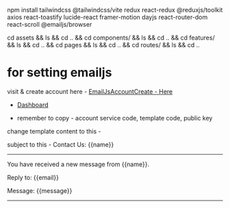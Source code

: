 npm install tailwindcss @tailwindcss/vite redux react-redux @reduxjs/toolkit axios react-toastify lucide-react framer-motion dayjs react-router-dom react-scroll @emailjs/browser


cd assets && ls && cd .. && cd components/ && ls && cd .. && cd features/ && ls && cd .. && cd pages && ls && cd .. && cd routes/ && ls && cd ..

# for setting emailjs
visit & create account here - [EmailJsAccountCreate - Here](https://www.emailjs.com/)
- [Dashboard](https://dashboard.emailjs.com/admin)

- remember to copy - account service code, template code, public key

change template content to this - 

subject to this - Contact Us: {{name}}

--- 

You have received a new message from {{name}}.

Reply to: {{email}}

Message:
{{message}}

---